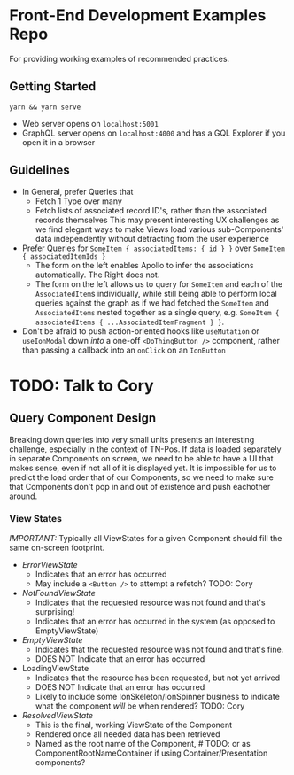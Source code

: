 # Front-End Development Examples Repo
For providing working examples of recommended practices.


## Getting Started
```
yarn && yarn serve
```
- Web server opens on `localhost:5001`
- GraphQL server opens on `localhost:4000` and has a GQL Explorer if you open it in a browser


## Guidelines
- In General, prefer Queries that
  - Fetch 1 Type over many
  - Fetch lists of associated record ID's, rather than the associated records themselves
    This may present interesting UX challenges as we find elegant ways to make Views load various sub-Components' data independently without detracting from the user experience
- Prefer Queries for `SomeItem { associatedItems: { id } }` over `SomeItem { associatedItemIds }`
  - The form on the left enables Apollo to infer the associations automatically. The Right does not.
  - The form on the left allows us to query for `SomeItem` and each of the `AssociatedItem`s individually, while still being able to perform local queries against the graph as if we had fetched the `SomeItem` and `AssociatedItems` nested together as a single query, e.g. `SomeItem { associatedItems { ...AssociatedItemFragment } }`.
- Don't be afraid to push action-oriented hooks like `useMutation` or `useIonModal` down _into_ a one-off `<DoThingButton />` component, rather than passing a callback into an `onClick` on an `IonButton`


# TODO: Talk to Cory
## Query Component Design
Breaking down queries into very small units presents an interesting challenge, especially in the context of TN-Pos.
If data is loaded separately in separate Components on screen, we need to be able to have a UI that makes sense, even if not all of it is displayed yet.
It is impossible for us to predict the load order that of our Components, so we need to make sure that Components don't pop in and out of existence and push eachother around.

### View States
*IMPORTANT:* Typically all ViewStates for a given Component should fill the same on-screen footprint.

- *ErrorViewState*
  - Indicates that an error has occurred
  - May include a `<Button />` to attempt a refetch? TODO: Cory
- *NotFoundViewState*
  - Indicates that the requested resource was not found and that's surprising!
  - Indicates that an error has occurred in the system (as opposed to EmptyViewState)
- *EmptyViewState*
  - Indicates that the requested resource was not found and that's fine.
  - DOES NOT Indicate that an error has occurred
- LoadingViewState
  - Indicates that the resource has been requested, but not yet arrived
  - DOES NOT Indicate that an error has occurred
  - Likely to include some IonSkeleton/IonSpinner business to indicate what the component _will_ be when rendered? TODO: Cory
- *ResolvedViewState*
  - This is the final, working ViewState of the Component
  - Rendered once all needed data has been retrieved
  - Named as the root name of the Component, # TODO: or as ComponentRootNameContainer if using Container/Presentation components?
